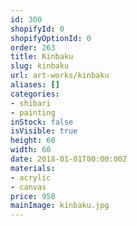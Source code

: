 ```yaml
---
id: 300
shopifyId: 0
shopifyOptionId: 0
order: 263
title: Kinbaku
slug: kinbaku
url: art-works/kinbaku
aliases: []
categories:
- shibari
- painting
inStock: false
isVisible: true
height: 60
width: 60
date: 2018-01-01T00:00:00Z
materials:
- acrylic
- canvas
price: 950
mainImage: kinbaku.jpg
---
```

